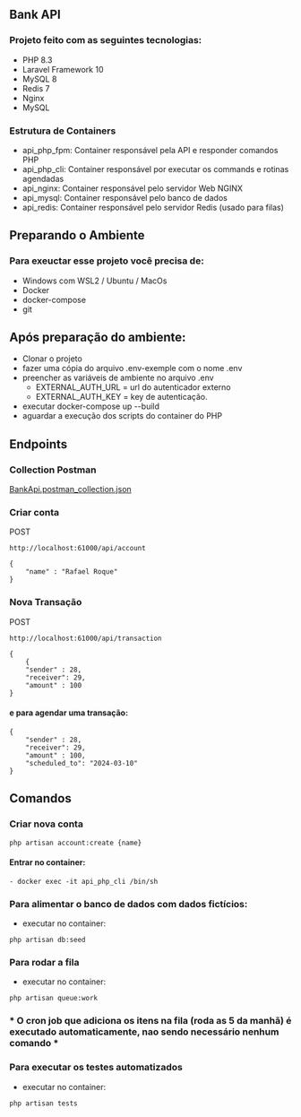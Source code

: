 ## Bank API

### Projeto feito com as seguintes tecnologias:
- PHP 8.3
- Laravel Framework 10
- MySQL 8
- Redis 7
- Nginx
- MySQL

### Estrutura de Containers
- api_php_fpm: Container responsável pela API e responder comandos PHP
- api_php_cli: Container responsável por executar os commands e rotinas agendadas
- api_nginx: Container responsável pelo servidor Web NGINX
- api_mysql: Container responsável pelo banco de dados
- api_redis: Container responsável pelo servidor Redis (usado para filas)

## Preparando o Ambiente

### Para exeuctar esse projeto você precisa de:
 - Windows com WSL2 / Ubuntu / MacOs
 - Docker
 - docker-compose
 - git

## Após preparação do ambiente:
 - Clonar o projeto
 - fazer uma cópia do arquivo .env-exemple com o nome .env
 - preencher as variáveis de ambiente no arquivo .env
   - EXTERNAL_AUTH_URL  = url do autenticador externo
   - EXTERNAL_AUTH_KEY  = key de autenticação.
 - executar docker-compose up --build
 - aguardar a execução dos scripts do container do PHP


## Endpoints

### Collection Postman 
[BankApi.postman_collection.json](BankApi.postman_collection.json)

### Criar conta
POST
````
http://localhost:61000/api/account
````

````
{
    "name" : "Rafael Roque"
}
````

### Nova Transação
POST
````
http://localhost:61000/api/transaction
````
````
{
    {
    "sender" : 28,
    "receiver": 29,
    "amount" : 100
}
````

#### e para agendar uma transação:

````
{
    "sender" : 28,
    "receiver": 29,
    "amount" : 100,
    "scheduled_to": "2024-03-10"
}
````




## Comandos

### Criar nova conta
```
php artisan account:create {name}
```

#### Entrar no container:
```
- docker exec -it api_php_cli /bin/sh
```


### Para alimentar o banco de dados com dados fictícios:
- executar no container:
```
php artisan db:seed
```

### Para rodar a fila
- executar no container:
```
php artisan queue:work
```

### * O cron job que adiciona os itens na fila (roda as 5 da manhã) é executado automaticamente, nao sendo necessário nenhum comando *

### Para executar os testes automatizados
- executar no container:
```
php artisan tests
```


